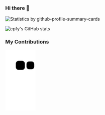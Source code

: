 ### Hi there 👋

<!--
**cpfy/cpfy** is a ✨ _special_ ✨ repository because its `README.md` (this file) appears on your GitHub profile.

Here are some ideas to get you started:

- 🔭 I’m currently working on ...
- 🌱 I’m currently learning ...
- 👯 I’m looking to collaborate on ...
- 🤔 I’m looking for help with ...
- 💬 Ask me about ...
- 📫 How to reach me: ...
- 😄 Pronouns: ...
- ⚡ Fun fact: ...
-->


![Statistics by github-profile-summary-cards](http://github-profile-summary-cards.vercel.app/api/cards/profile-details?username=cpfy&theme=github)


![cpfy's GitHub stats](https://github-readme-stats.vercel.app/api?username=cpfy)



### My Contributions

![Github Snake](https://raw.githubusercontent.com/cpfy/cpfy/main/dist/github-contribution-grid-snake.svg)
